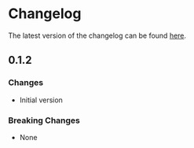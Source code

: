 # Changelog

The latest version of the changelog can be found [here](/Azure/bicep-registry-modules/blob/main/avm/ptn/azd/acr-container-app/CHANGELOG.md).

## 0.1.2

### Changes

- Initial version

### Breaking Changes

- None
